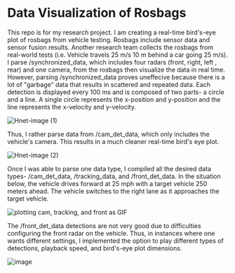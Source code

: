 # Data Visualization of Rosbags

This repo is for my research project. I am creating a real-time bird's-eye plot of rosbags from vehicle testing. Rosbags include sensor data and sensor fusion results. Another research team collects the rosbags from real-world tests (i.e. Vehicle travels 25 m/s 10 m behind a car going 25 m/s). I parse /synchronized_data, which includes four radars (front, right, left , rear) and one camera, from the rosbags then visualize the data in real time. However, parsing /synchronized_data proves uneffecive because there is a lot of "garbage" data that results in scattered and repeated data. Each detection is displayed every 100 ms and is composed of two parts- a circle and a line. A single circle represents the x-position and y-position and the line represents the x-velocity and y-velocity.   

![Hnet-image (1)](https://user-images.githubusercontent.com/72935428/120573567-a42ea180-c3d2-11eb-82e5-77386dc8d25e.gif)

Thus, I rather parse data from /cam_det_data, which only includes the vehicle's camera. This results in a much cleaner real-time bird's eye plot. 

![Hnet-image (2)](https://user-images.githubusercontent.com/72935428/120573928-3afb5e00-c3d3-11eb-8811-cd626b1fc757.gif)

Once I was able to parse one data type, I compiled all the desired data types- /cam_det_data, /tracking_data, and /front_det_data. In the situation below, the vehicle drives forward at 25 mph with a target vehicle 250 meters ahead. The vehicle switches to the right lane as it approaches the target vehicle. 

![plotting cam, tracking, and front as GIF](https://user-images.githubusercontent.com/72935428/120874138-036aee00-c55a-11eb-8c96-ff15cb52cd07.gif)

The /front_det_data detections are not very good due to difficulties configuring the front radar on the vehicle. Thus, in instances where one wants different settings, I implemented the option to play different types of detections, playback speed, and bird's-eye plot dimensions. 

![image](https://user-images.githubusercontent.com/72935428/120873993-4ed0cc80-c559-11eb-8351-2aa6bfece8aa.png)



